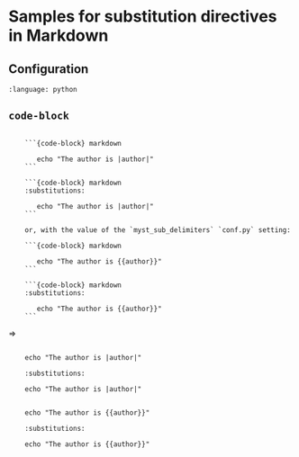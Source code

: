 Samples for substitution directives in Markdown
===============================================

Configuration
-------------

```{literalinclude} conf.py
:language: python
```

``code-block``
--------------

```{code-block} markdown

    ```{code-block} markdown

       echo "The author is |author|"
    ```

    ```{code-block} markdown
    :substitutions:

       echo "The author is |author|"
    ```

    or, with the value of the `myst_sub_delimiters` `conf.py` setting:

    ```{code-block} markdown

       echo "The author is {{author}}"
    ```

    ```{code-block} markdown
    :substitutions:

       echo "The author is {{author}}"
    ```
```

=>

```{code-block} markdown

    echo "The author is |author|"
```

```{code-block} markdown
    :substitutions:

    echo "The author is |author|"
```

```{code-block} markdown

    echo "The author is {{author}}"
```

```{code-block} markdown
    :substitutions:

    echo "The author is {{author}}"
```

